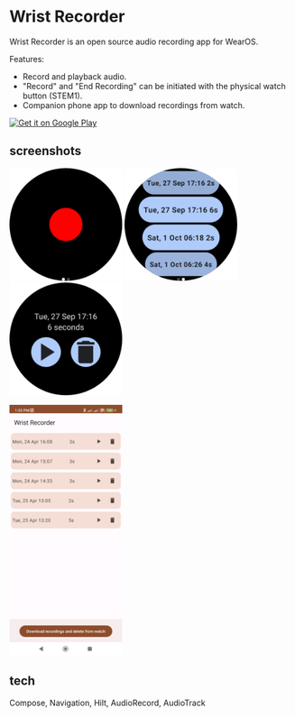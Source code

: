 # Wrist Recorder
Wrist Recorder is an open source audio recording app for WearOS.

Features:
* Record and playback audio.
* "Record" and "End Recording" can be initiated with the physical watch button (STEM1).
* Companion phone app to download recordings from watch.

<a href='https://play.google.com/store/apps/details?id=dev.tberghuis.wristrecorder'><img alt='Get it on Google Play' src='https://play.google.com/intl/en_us/badges/static/images/badges/en_badge_web_generic.png' width="200"/></a>

## screenshots
<img alt='screenshot home' src='https://github.com/tberghuis/WristRecorder/raw/master/assets/white-background-Screenshot_20221001_062314.png' width="200"/> <img alt='screenshot list' src='https://github.com/tberghuis/WristRecorder/raw/master/assets/white-background-Screenshot_20221001_062731.png' width="200"/> <img alt='screenshot detail' src='https://github.com/tberghuis/WristRecorder/raw/master/assets/white-background-Screenshot_20221001_062755.png' width="200"/>

<img alt='screenshot phone companion app' src='https://github.com/tberghuis/WristRecorder/raw/master/assets/mobile-screenshot.png' width="200"/>

## tech
Compose, Navigation, Hilt, AudioRecord, AudioTrack